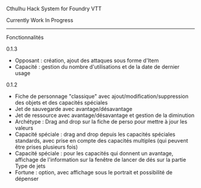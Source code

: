 Cthulhu Hack System for Foundry VTT


Currently Work In Progress

-------------------------------------
Fonctionnalités

0.1.3
- Opposant : création, ajout des attaques sous forme d'Item
- Capacité : gestion du nombre d'utilisations et de la date de dernier usage

0.1.2
- Fiche de personnage "classique" avec ajout/modification/suppression des objets et des capacités spéciales
- Jet de sauvegarde avec avantage/désavantage
- Jet de ressource avec avantage/désavantage et gestion de la diminution
- Archétype : Drag and drop sur la fiche de perso pour mettre à jour les valeurs
- Capacité spéciale : drag and drop depuis les capacités spéciales standards, avec prise en compte des capacités multiples (qui peuvent être prises plusieurs fois)
- Capacité spéciale : pour les capacités qui donnent un avantage, affichage de l'information sur la fenêtre de lancer de dés sur la partie Type de jets
- Fortune : option, avec affichage sous le portrait et possibilité de dépenser


